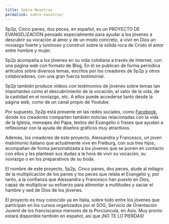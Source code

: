 ```yaml
---
title: Sobre Nosotros
permalink: sobre-nosotros/
---
```


5p2p, Cinco panes, dos peces, en español, es un PROYECTO DE EVANGELIZACIÓN pensado especialmente para ayudar a los jóvenes a descubrir su vocación al amor y de un modo concreto, a vivir en Dios un noviazgo fuerte y luminoso y construir sobre la sólida roca de Cristo el amor entre hombre y mujer.

5p2p acompaña a los jóvenes en su vida cotidiana a través de Internet, con una página web con formato de Blog. En él se publican de forma periódica artículos sobre diversos temas, escritos por los creadores de 5p2p y otros colaboradores, con una gran fuerza testimonial.

5p2p también produce vídeos con testimonios de jóvenes sobre temas tan importantes como el descubrimiento de la vocación, el valor de la vida, de la castidad en el noviazgo, etc. A ellos puede accederse tanto desde la página web, como de un canal propio de Youtube.

Por supuesto, 5p2p está presente en las redes sociales, como [Facebook](https://www.facebook.com/es5p2p), donde los creadores comparten también noticias relacionadas con la vida de la Iglesia, mensajes del Papa, textos del Evangelio o frases que ayudan a reflexionar con la ayuda de diseños gráficos muy atractivos.

Además, los creadores de este proyecto, Alessandra y Francesco, un joven matrimonio italiano que actualmente vive en Freiburg, con sus tres hijos, acompañan de forma personalizada a los jóvenes que se ponen en contacto con ellos y les plantean sus dudas a la hora de vivir su vocación, su noviazgo o en los preparativos de su boda.

El nombre de este proyecto, 5p2p, Cinco panes, dos peces, alude al milagro de la multiplicación de los panes y los peces que relata el Evangelio y, por tanto,  a la confianza que Alessandra y Francesco han puesto en Dios, capaz de multiplicar su esfuerzo para alimentar a multitudes y saciar el hambre y sed de Dios de los jóvenes.

El proyecto es muy conocido ya en Italia, sobre todo entre los jóvenes que participan en los cursos organizados por el SOG, Servicio de Orientación Juvenil de los franciscanos menores de la Porciúncula, en Asís. Muy pronto estará disponible también en español, así que ¡NO TE LO PIERDAS!